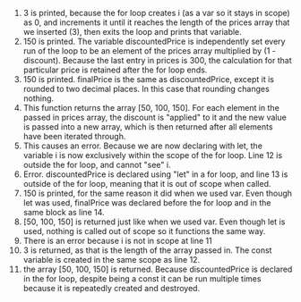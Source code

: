 1) 3 is printed, because the for loop creates i (as a var so it stays in scope) as 0, and increments it until it reaches the length of the prices array that we inserted (3), then exits the loop and prints that variable.
2) 150 is printed. The variable discountedPrice is independently set every run of the loop to be an element of the prices array multiplied by (1 - discount). Because the last entry in prices is 300, the calculation for that particular price is retained after the for loop ends.
3) 150 is printed. finalPrice is the same as discountedPrice, except it is rounded to two decimal places. In this case that rounding changes nothing. 
4) This function returns the array [50, 100, 150]. For each element in the passed in prices array, the discount is "applied" to it and the new value is passed into a new array, which is then returned after all elements have been iterated through.
5) This causes an error. Because we are now declaring with let, the variable i is now exclusively within the scope of the for loop. Line 12 is outside the for loop, and cannot "see" i.
6) Error. discountedPrice is declared using "let" in a for loop, and line 13 is outside of the for loop, meaning that it is out of scope when called.
7) 150 is printed, for the same reason it did when we used var. Even though let was used, finalPrice was declared before the for loop and in the same block as line 14.
8) [50, 100, 150] is returned just like when we used var. Even though let is used, nothing is called out of scope so it functions the same way. 
9) There is an error because i is not in scope at line 11
10) 3 is returned, as that is the length of the array passed in. The const variable is created in the same scope as line 12.
11) the array [50, 100, 150] is returned. Because discountedPrice is declared in the for loop, despite being a const it can be run multiple times because it is repeatedly created and destroyed.